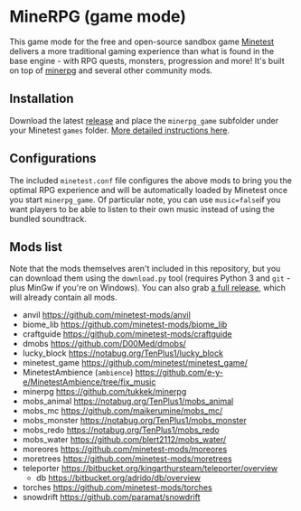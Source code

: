 # MineRPG (game mode)

This game mode for the free and open-source sandbox game [Minetest](http://minetest.net/) delivers a more traditional gaming experience than what is found in the base engine - with RPG quests, monsters, progression and more! It's built on top of [minerpg](https://github.com/tukkek/minerpg) and several other community mods.

## Installation

Download the latest [release](https://github.com/tukkek/minerpg_game/releases) and place the `minerpg_game` subfolder under your Minetest `games` folder. [More detailed instructions here](https://wiki.minetest.net/Game#Installing_games).

## Configurations

The included `minetest.conf` file configures the above mods to bring you the optimal RPG experience and will be automatically loaded by Minetest once you start `minerpg_game`. Of particular note, you can use `music=false`if you want players to be able to listen to their own music instead of using the bundled soundtrack.

## Mods list

Note that the mods themselves aren't included in this repository, but you can download them using the `download.py` tool (requires Python 3 and `git` - plus MinGw if you're on Windows). You can also grab [a full release](https://github.com/tukkek/minerpg_game/releases), which will already contain all mods.

* anvil https://github.com/minetest-mods/anvil
* biome_lib https://github.com/minetest-mods/biome_lib
* craftguide https://github.com/minetest-mods/craftguide
* dmobs https://github.com/D00Med/dmobs/
* lucky_block https://notabug.org/TenPlus1/lucky_block
* minetest_game https://github.com/minetest/minetest_game/
* MinetestAmbience (`ambience`) https://github.com/e-y-e/MinetestAmbience/tree/fix_music
* minerpg https://github.com/tukkek/minerpg
* mobs_animal https://notabug.org/TenPlus1/mobs_animal
* mobs_mc https://github.com/maikerumine/mobs_mc/
* mobs_monster https://notabug.org/TenPlus1/mobs_monster
* mobs_redo https://notabug.org/TenPlus1/mobs_redo
* mobs_water https://github.com/blert2112/mobs_water/
* moreores https://github.com/minetest-mods/moreores
* moretrees https://github.com/minetest-mods/moretrees
* teleporter https://bitbucket.org/kingarthursteam/teleporter/overview
    * db https://bitbucket.org/adrido/db/overview
* torches https://github.com/minetest-mods/torches
* snowdrift https://github.com/paramat/snowdrift
